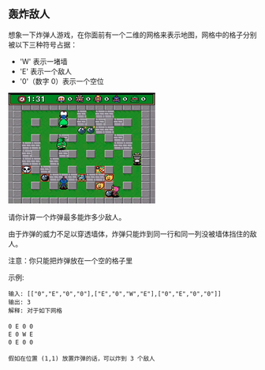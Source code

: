 ## 轰炸敌人

想象一下炸弹人游戏，在你面前有一个二维的网格来表示地图，网格中的格子分别被以下三种符号占据：

* 'W' 表示一堵墙
* 'E' 表示一个敌人
* '0'（数字 0）表示一个空位

![](../images/361.bomb-enemy.png)

请你计算一个炸弹最多能炸多少敌人。

由于炸弹的威力不足以穿透墙体，炸弹只能炸到同一行和同一列没被墙体挡住的敌人。

注意：你只能把炸弹放在一个空的格子里

示例:

```
输入: [["0","E","0","0"],["E","0","W","E"],["0","E","0","0"]]
输出: 3
解释: 对于如下网格

0 E 0 0
E 0 W E
0 E 0 0

假如在位置 (1,1) 放置炸弹的话，可以炸到 3 个敌人
```